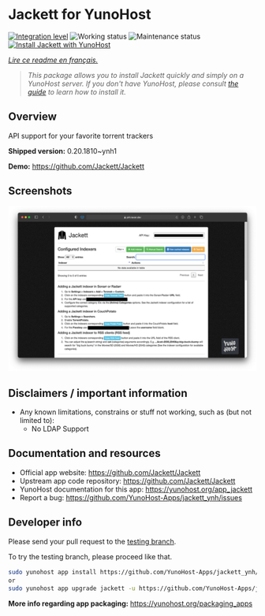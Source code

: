 <!--
N.B.: This README was automatically generated by https://github.com/YunoHost/apps/tree/master/tools/README-generator
It shall NOT be edited by hand.
-->

# Jackett for YunoHost

[![Integration level](https://dash.yunohost.org/integration/jackett.svg)](https://dash.yunohost.org/appci/app/jackett) ![Working status](https://ci-apps.yunohost.org/ci/badges/jackett.status.svg) ![Maintenance status](https://ci-apps.yunohost.org/ci/badges/jackett.maintain.svg)  
[![Install Jackett with YunoHost](https://install-app.yunohost.org/install-with-yunohost.svg)](https://install-app.yunohost.org/?app=jackett)

*[Lire ce readme en français.](./README_fr.md)*

> *This package allows you to install Jackett quickly and simply on a YunoHost server.
If you don't have YunoHost, please consult [the guide](https://yunohost.org/#/install) to learn how to install it.*

## Overview

API support for your favorite torrent trackers

**Shipped version:** 0.20.1810~ynh1


**Demo:** https://github.com/Jackett/Jackett

## Screenshots

![Screenshot of Jackett](./doc/screenshots/demo.png)

## Disclaimers / important information

* Any known limitations, constrains or stuff not working, such as (but not limited to):
    * No LDAP Support
## Documentation and resources

* Official app website: <https://github.com/Jackett/Jackett>
* Upstream app code repository: <https://github.com/Jackett/Jackett>
* YunoHost documentation for this app: <https://yunohost.org/app_jackett>
* Report a bug: <https://github.com/YunoHost-Apps/jackett_ynh/issues>

## Developer info

Please send your pull request to the [testing branch](https://github.com/YunoHost-Apps/jackett_ynh/tree/testing).

To try the testing branch, please proceed like that.

``` bash
sudo yunohost app install https://github.com/YunoHost-Apps/jackett_ynh/tree/testing --debug
or
sudo yunohost app upgrade jackett -u https://github.com/YunoHost-Apps/jackett_ynh/tree/testing --debug
```

**More info regarding app packaging:** <https://yunohost.org/packaging_apps>
